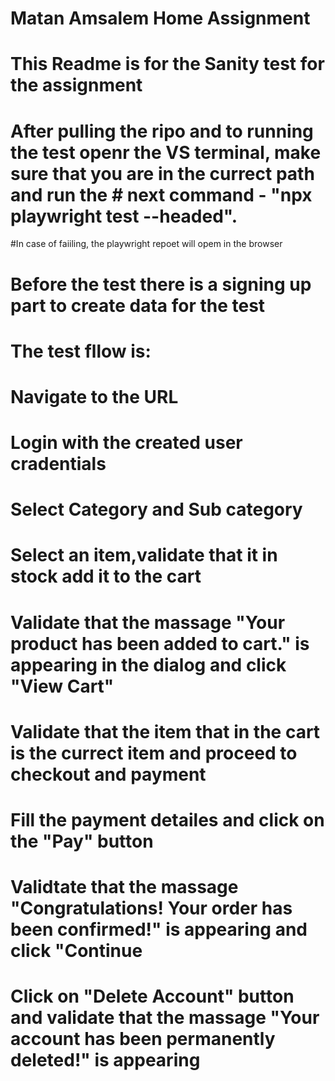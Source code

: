 ﻿# Matan Amsalem Home Assignment
# This Readme is for the Sanity test for the assignment
# After pulling the ripo and to running the test openr the VS terminal, make sure that you are in the currect path and run the # next command - "npx playwright test --headed".
#In case of faiiling, the playwright repoet will opem in the browser
# Before the test there is a signing up part to create data for the test
# The test fllow is:
# Navigate to the URL
# Login with the created user cradentials
# Select Category and Sub category
# Select an item,validate that it in stock add it to the cart
# Validate that the massage "Your product has been added to cart." is appearing in the dialog and click "View Cart"
# Validate that the item that in the cart is the currect item and proceed to checkout and payment
# Fill the payment detailes and click on the "Pay" button
# Validtate that the massage "Congratulations! Your order has been confirmed!" is appearing and click "Continue
# Click on "Delete Account" button and validate that the massage "Your account has been permanently deleted!" is appearing

